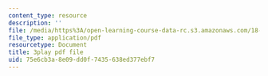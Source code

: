 ```yaml
---
content_type: resource
description: ''
file: /media/https%3A/open-learning-course-data-rc.s3.amazonaws.com/18-s997-introduction-to-matlab-programming-fall-2011/75e6cb3a8e09dd0f7435638ed377ebf7_lWSsUH_MQM4.pdf
file_type: application/pdf
resourcetype: Document
title: 3play pdf file
uid: 75e6cb3a-8e09-dd0f-7435-638ed377ebf7
---
```

